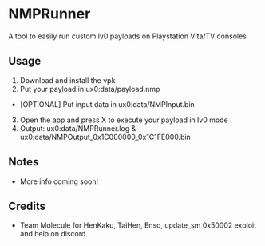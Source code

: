 # NMPRunner
A tool to easily run custom lv0 payloads on Playstation Vita/TV consoles

## Usage
1) Download and install the vpk
2) Put your payload in ux0:data/payload.nmp
  - [OPTIONAL] Put input data in ux0:data/NMPInput.bin
3) Open the app and press X to execute your payload in lv0 mode
4) Output: ux0:data/NMPRunner.log & ux0:data/NMPOutput_0x1C000000_0x1C1FE000.bin

## Notes
- More info coming soon!

## Credits
- Team Molecule for HenKaku, TaiHen, Enso, update_sm 0x50002 exploit and help on discord.
